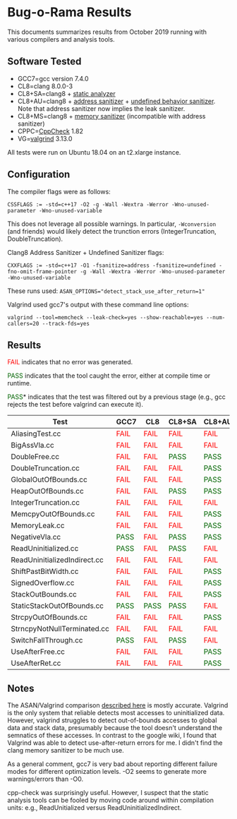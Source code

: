 # Bug-o-Rama Results

This documents summarizes results from October 2019 running with various compilers and analysis tools.

## Software Tested

- GCC7=gcc version 7.4.0
- CL8=clang 8.0.0-3
- CL8+SA=clang8 + [static analyzer]([https://clang-analyzer.llvm.org](https://clang-analyzer.llvm.org/))
- CL8+AU=clang8 + [address sanitizer](https://clang.llvm.org/docs/AddressSanitizer.html) + [undefined behavior sanitizer](https://clang.llvm.org/docs/UndefinedBehaviorSanitizer.html).  Note that address sanitizer now implies the leak sanitizer.
- CL8+MS=clang8 + [memory sanitizer](https://clang.llvm.org/docs/MemorySanitizer.html) (incompatible with address sanitizer)
- CPPC=[CppCheck](http://cppcheck.sourceforge.net/) 1.82
- VG=[valgrind](http://valgrind.org/) 3.13.0

All tests were run on Ubuntu 18.04 on an t2.xlarge instance.

## Configuration

The compiler flags were as follows:

```
CSSFLAGS := -std=c++17 -O2 -g -Wall -Wextra -Werror -Wno-unused-parameter -Wno-unused-variable
```

This does not leverage all possible warnings.  In particular, `-Wconversion` (and friends) would likely detect the trunction errors (IntegerTruncation, DoubleTruncation).

Clang8 Address Sanitizer + Undefined Sanitizer flags:

```
CXXFLAGS := -std=c++17 -O1 -fsanitize=address -fsanitize=undefined -fno-omit-frame-pointer -g -Wall -Wextra -Werror -Wno-unused-parameter -Wno-unused-variable
```

These runs used: `ASAN_OPTIONS="detect_stack_use_after_return=1"`

Valgrind used gcc7's output with these command line options:

```
valgrind --tool=memcheck --leak-check=yes --show-reachable=yes --num-callers=20 --track-fds=yes
```

## Results

<span style="color:red">FAIL</span> indicates that no error was generated.

<span style="color:darkgreen">PASS</span> indicates that the tool caught the error, either at compile time or runtime.

<span style="color:darkgreen">PASS</span>* indicates that the test was filtered out by a previous stage (e.g., gcc rejects the test before valgrind can execute it).

| Test                             | GCC7 | CL8 | CL8+SA | CL8+AU | CL8+MS | CPPC | VG |
| -------------------------------- | ---- | ------ | --------- | -------- | -------- | -------- | -------- |
|AliasingTest.cc|<span style="color:red">FAIL</span>|<span style="color:red">FAIL</span>|<span style="color:red">FAIL</span>|<span style="color:red">FAIL</span>|<span style="color:red">FAIL</span>|<span style="color:red">FAIL</span>|<span style="color:red">FAIL</span>|
|BigAssVla.cc|<span style="color:red">FAIL</span>|<span style="color:red">FAIL</span>|<span style="color:red">FAIL</span>|<span style="color:red">FAIL</span>|<span style="color:red">FAIL</span>|<span style="color:red">FAIL</span>|<span style="color:red">FAIL</span>|
|DoubleFree.cc|<span style="color:red">FAIL</span>|<span style="color:red">FAIL</span>|<span style="color:darkgreen">PASS</span>|<span style="color:darkgreen">PASS</span>|<span style="color:red">FAIL</span>|<span style="color:darkgreen">PASS</span>|<span style="color:darkgreen">PASS</span>|
|DoubleTruncation.cc|<span style="color:red">FAIL</span>|<span style="color:red">FAIL</span>|<span style="color:red">FAIL</span>|<span style="color:darkgreen">PASS</span>|<span style="color:red">FAIL</span>|<span style="color:red">FAIL</span>|<span style="color:red">FAIL</span>|
|GlobalOutOfBounds.cc|<span style="color:red">FAIL</span>|<span style="color:red">FAIL</span>|<span style="color:red">FAIL</span>|<span style="color:darkgreen">PASS</span>|<span style="color:red">FAIL</span>|<span style="color:darkgreen">PASS</span>|<span style="color:red">FAIL</span>|
|HeapOutOfBounds.cc|<span style="color:red">FAIL</span>|<span style="color:red">FAIL</span>|<span style="color:darkgreen">PASS</span>|<span style="color:darkgreen">PASS</span>|<span style="color:red">FAIL</span>|<span style="color:darkgreen">PASS</span>|<span style="color:darkgreen">PASS</span>|
|IntegerTruncation.cc|<span style="color:red">FAIL</span>|<span style="color:red">FAIL</span>|<span style="color:red">FAIL</span>|<span style="color:red">FAIL</span>|<span style="color:red">FAIL</span>|<span style="color:red">FAIL</span>|<span style="color:red">FAIL</span>|
|MemcpyOutOfBounds.cc|<span style="color:red">FAIL</span>|<span style="color:red">FAIL</span>|<span style="color:red">FAIL</span>|<span style="color:darkgreen">PASS</span>|<span style="color:darkgreen">PASS</span>|<span style="color:red">FAIL</span>|<span style="color:red">FAIL</span>|
|MemoryLeak.cc|<span style="color:red">FAIL</span>|<span style="color:red">FAIL</span>|<span style="color:red">FAIL</span>|<span style="color:darkgreen">PASS</span>|<span style="color:red">FAIL</span>|<span style="color:darkgreen">PASS</span>|<span style="color:darkgreen">PASS</span>|
|NegativeVla.cc| <span style="color:darkgreen">PASS</span> |<span style="color:red">FAIL</span>|<span style="color:darkgreen">PASS</span>|<span style="color:darkgreen">PASS</span>|<span style="color:darkgreen">PASS</span>|<span style="color:darkgreen">PASS</span>|<span style="color:darkgreen">PASS</span>*|
|ReadUninitialized.cc| <span style="color:darkgreen">PASS</span> |<span style="color:red">FAIL</span>|<span style="color:darkgreen">PASS</span>|<span style="color:red">FAIL</span>|<span style="color:red">FAIL</span>|<span style="color:darkgreen">PASS</span>|<span style="color:darkgreen">PASS</span>*|
|ReadUninitializedIndirect.cc|<span style="color:red">FAIL</span>|<span style="color:red">FAIL</span>|<span style="color:red">FAIL</span>|<span style="color:red">FAIL</span>|<span style="color:red">FAIL</span>|<span style="color:red">FAIL</span>|<span style="color:darkgreen">PASS</span>|
|ShiftPastBitWidth.cc|<span style="color:red">FAIL</span>|<span style="color:red">FAIL</span>|<span style="color:red">FAIL</span>|<span style="color:darkgreen">PASS</span>|<span style="color:red">FAIL</span>|<span style="color:darkgreen">PASS</span>|<span style="color:red">FAIL</span>|
|SignedOverflow.cc|<span style="color:red">FAIL</span>|<span style="color:red">FAIL</span>|<span style="color:red">FAIL</span>|<span style="color:darkgreen">PASS</span>|<span style="color:red">FAIL</span>|<span style="color:darkgreen">PASS</span>|<span style="color:red">FAIL</span>|
|StackOutBounds.cc|<span style="color:red">FAIL</span>|<span style="color:red">FAIL</span>|<span style="color:red">FAIL</span>|<span style="color:darkgreen">PASS</span>|<span style="color:red">FAIL</span>|<span style="color:red">FAIL</span>|<span style="color:darkgreen">PASS</span>|
|StaticStackOutOfBounds.cc| <span style="color:darkgreen">PASS</span> | <span style="color:darkgreen">PASS</span> |<span style="color:darkgreen">PASS</span>|<span style="color:red">FAIL</span>|<span style="color:red">FAIL</span>|<span style="color:darkgreen">PASS</span>|<span style="color:darkgreen">PASS</span>*|
|StrcpyOutOfBounds.cc|<span style="color:red">FAIL</span>|<span style="color:red">FAIL</span>|<span style="color:red">FAIL</span>|<span style="color:darkgreen">PASS</span>|<span style="color:red">FAIL</span>|<span style="color:red">FAIL</span>|<span style="color:darkgreen">PASS</span>|
|StrncpyNotNullTerminated.cc|<span style="color:red">FAIL</span>|<span style="color:red">FAIL</span>|<span style="color:red">FAIL</span>|<span style="color:red">FAIL</span>|<span style="color:red">FAIL</span>|<span style="color:red">FAIL</span>|<span style="color:darkgreen">PASS</span>|
|SwitchFallThrough.cc| <span style="color:darkgreen">PASS</span> |<span style="color:red">FAIL</span>|<span style="color:darkgreen">PASS</span>|<span style="color:red">FAIL</span>|<span style="color:red">FAIL</span>|<span style="color:red">FAIL</span>|<span style="color:darkgreen">PASS</span>*|
|UseAfterFree.cc|<span style="color:red">FAIL</span>|<span style="color:red">FAIL</span>|<span style="color:red">FAIL</span>|<span style="color:darkgreen">PASS</span>|<span style="color:red">FAIL</span>|<span style="color:darkgreen">PASS</span>|<span style="color:darkgreen">PASS</span>|
|UseAfterRet.cc|<span style="color:red">FAIL</span>|<span style="color:red">FAIL</span>|<span style="color:red">FAIL</span>|<span style="color:darkgreen">PASS</span>|<span style="color:darkgreen">PASS</span>|<span style="color:red">FAIL</span>|<span style="color:darkgreen">PASS</span>|

## Notes

The ASAN/Valgrind comparison [described here](https://github.com/google/sanitizers/wiki/AddressSanitizerComparisonOfMemoryTools) is mostly accurate.  Valgrind is the only system that reliable detects most accesses to uninitialized data.  However, valgrind struggles to detect out-of-bounds accesses to global data and stack data, presumably because the tool doesn't understand the semnatics of these accesses.  In contrast to the google wiki, I found that Valgrind was able to detect use-after-return errors for me.  I didn't find the clang memory sanitizer to be much use.

As a general comment, gcc7 is very bad about reporting different failure modes for different optimization levels.  -O2 seems to generate more warnings/errors than -O0.

cpp-check was surprisingly useful.  However, I suspect that the static analysis tools can be fooled by moving code around within compilation units: e.g., ReadUnitialized versus ReadUninitializedIndirect.

